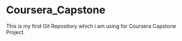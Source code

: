 # Coursera_Capstone
This is my first Git Repository which i am using for Coursera Capstone Project. 
